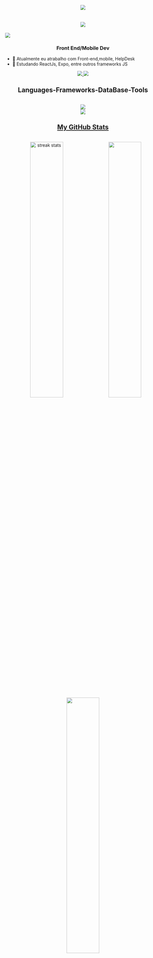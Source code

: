<p align=center><img src="https://giffiles.alphacoders.com/121/12113.gif"/></p>

<div>
   <h1 align="center"?
    <a href="https://git.io/typing-svg">
        <img src="https://readme-typing-svg.herokuapp.com/?font=Righteous&size=35&center=true&vCenter=true&width=500&height=70&duration=4000&lines=Hi+There!;+I'm+Kord!" />
    </a>
   </h1>
   <img src="https://visitcount.itsvg.in/api?id=kord19&label=Profile%20Views&color=2&icon=5&pretty=false" />

   <h3 align="center">Front End/Mobile Dev</h3>
</div>



- 🔭 Atualmente eu atrabalho com Front-end,mobile, HelpDesk
- 🌱 Estudando ReactJs, Expo, entre outros frameworks JS<br/>
<div align="center">
    <a href="mailto:hschiavolin@gmail.com">
      <img src="https://img.shields.io/badge/Gmail-333333?style=for-the-badge&logo=gmail&logoColor=red" target="_blank" />
    </a>
    <a href=https://in.linkedin.com/in/aiat-iiazalieva-7b8467108/" targte="_blank">
       <img src="https://img.shields.io/badge/LinkedIn-0077B5?style=for-the-badge&logo=linkedin&logoColor=white" target="_blank" />
    </a>
 </div>


<h2 align="center"> Languages-Frameworks-DataBase-Tools </h2>
<br/>

  <div align="center">
    <a href="https://skillicons.dev">
        <img src="https://skillicons.dev/icons?i=github,javascript" /><br>
        <img src="https://skillicons.dev/icons?i=react,bootstrap,html,css,vscode,figma,tailwind,git,angular,firebase,discord,mongodb,nextjs,notion,php,ts,vite,vue" />
        
    
 </div>

  <h2 align="center">My GitHub Stats </h2>

   <br>
 <div align=center>
   <img width="46%" src="https://streak-stats.demolab.com/?user=kord19&count_private=true&theme=react&border_radius=10" alt="streak stats"/>     
   <img align="right" width="46%" src="https://github-readme-stats.vercel.app/api?username=kord19&show_icons=true&theme=gruvbox" />
   <img width="46%" align="center" src="https://github-readme-stats.vercel.app/api/top-langs/?username=kord19&hide=HTML&langs_count=8&layout=compact&theme=react&border_radius=10&size_weight=0.5&count_weight=0.5&exclude_repo=github-readme-stats" 
     alt="" /> 
   
<br/>
</div>


